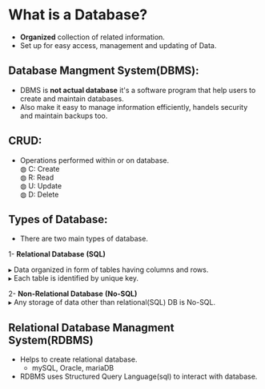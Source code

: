 # What is a Database?
- **Organized** collection of related information.  
- Set up for easy access, management and updating of Data.  

## Database Mangment System(DBMS):
- DBMS is **not actual database** it's a software program that help users to create and maintain databases.  
- Also make it easy to manage information efficiently, handels security and maintain backups too.  

## CRUD:
- Operations performed within or on database.  
◍ C: Create  
◍ R: Read  
◍ U: Update  
◍ D: Delete  

## Types of Database: 
- There are two main types of database.  

1- **Relational Database** **(SQL)**  

▸ Data organized in form of tables having columns and rows.  
▸ Each table is identified by unique key.  

 2- **Non-Relational Database** **(No-SQL)**    
▸ Any storage of data other than relational(SQL) DB is No-SQL.  

 ## Relational Database Managment System(RDBMS)  
 - Helps to create relational database.  
     - mySQL, Oracle, mariaDB   
 - RDBMS uses Structured Query Language(sql) to interact with database.  
 
 
